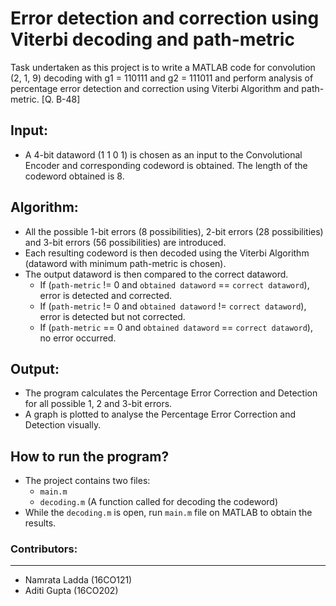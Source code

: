 # Error detection and correction using Viterbi decoding and path-metric

Task undertaken as this project is to write a MATLAB code for convolution (2, 1, 9) decoding with g1 = 110111 and g2 = 111011 and perform analysis of percentage error detection and correction using Viterbi Algorithm and path-metric. [Q. B-48]

## Input:

* A 4-bit dataword (1 1 0 1) is chosen as an input to the Convolutional Encoder and corresponding codeword is obtained. The length of the codeword obtained is 8.

## Algorithm:

* All the possible 1-bit errors (8 possibilities), 2-bit errors (28 possibilities) and 3-bit errors (56 possibilities) are introduced.
* Each resulting codeword is then decoded using the Viterbi Algorithm (dataword with minimum path-metric is chosen).
* The output dataword is then compared to the correct dataword.
  - If (`path-metric` != 0 and `obtained dataword` == `correct dataword`), error is detected and corrected.
  - If (`path-metric` != 0 and `obtained dataword` != `correct dataword`), error is detected but not corrected.
  - If (`path-metric` == 0 and `obtained dataword` == `correct dataword`), no error occurred.
  
## Output:

* The program calculates the Percentage Error Correction and Detection for all possible 1, 2 and 3-bit errors.
* A graph is plotted to analyse the Percentage Error Correction and Detection visually.

## How to run the program?

* The project contains two files:
  - `main.m`
  - `decoding.m` (A function called for decoding the codeword)
* While the `decoding.m` is open, run `main.m` file on MATLAB to obtain the results.

### Contributors:
__________________
*  Namrata Ladda            (16CO121)
*  Aditi Gupta              (16CO202)
